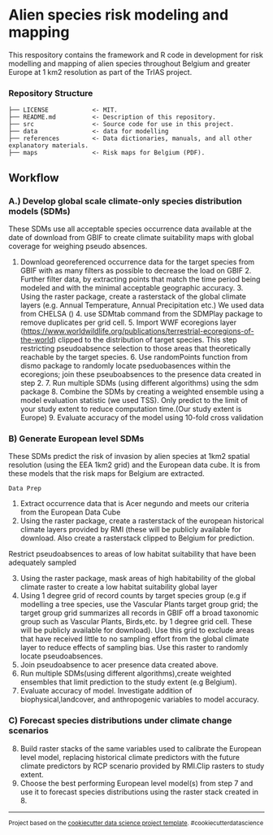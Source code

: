 # Alien species risk modeling and mapping

This respository contains the framework and R code in development for risk modelling and mapping of alien species throughout Belgium and greater Europe at 1 km2 resolution as part of the TrIAS project.


### Repository Structure

    ├── LICENSE            <- MIT.
    ├── README.md          <- Description of this repository.
    ├── src                <- Source code for use in this project.
    ├── data               <- data for modelling
    ├── references         <- Data dictionaries, manuals, and all other explanatory materials.
    ├── maps               <- Risk maps for Belgium (PDF).
    
      
 ## Workflow  
  ### A.) Develop global scale climate-only species distribution models (SDMs)
  These SDMs use all acceptable species occurrence data available at the date of download from GBIF to create climate suitability maps with global coverage for weighing pseudo absences. 
   1. Download georeferenced occurrence data for the target species from GBIF with as many filters as possible to decrease the load on GBIF
    2. Further filter data, by extracting points that match the time period being modeled and with the minimal acceptable geographic accuracy.
    3. Using the raster package, create a rasterstack of the global climate layers (e.g. Annual Temperature, Annual Precipitation etc.) We used data from CHELSA ()
    4. use SDMtab command from the SDMPlay package to remove duplicates per grid cell. 
    5. Import WWF ecoregions layer (https://www.worldwildlife.org/publications/terrestrial-ecoregions-of-the-world) clipped to the distribution of target species. This step restricting pseudoabsence selection to those areas that theoretically reachable by the target species. 
    6. Use randomPoints function from dismo package to randomly locate pseduobasences within the ecoregions; join these pseuboabsences to the presence data created in step 2.
    7. Run multiple SDMs (using different algorithms) using the sdm package
    8. Combine the SDMs by creating a weighted ensemble using a model evaluation statistic (we used TSS). Only predict to the limit of your study extent to reduce computation time.(Our study extent is Europe)
    9. Evaluate accuracy of the model using 10-fold cross validation
  
  ### B) Generate European level SDMs
  These SDMs predict the risk of invasion by alien species at 1km2 spatial resolution (using the EEA 1km2 grid) and the European data cube. It is from these models that the risk maps for Belgium are extracted.
  
    Data Prep
  1. Extract occurrence data that is Acer negundo and meets our criteria from the European Data Cube
  2. Using the raster package, create a rasterstack of the european historical climate layers provided by RMI (these will be publicly available for download. Also create a rasterstack clipped to Belgium for prediction.
  
   Restrict pseudoabsences to areas of low habitat suitability that have been adequately sampled
   
   3. Using the raster package, mask areas of high habitability of the global climate raster to create a low habitat suitability global layer
   4. Using 1 degree grid of record counts by target species group (e.g if modelling a tree species, use the Vascular Plants target group grid; the target group grid summarizes all records in GBIF off a broad taxonomic group such as Vascular Plants, Birds,etc. by 1 degree grid cell. These will be publicly available for download). Use this grid to exclude areas that have received little to no sampling effort from the global climate layer to reduce effects of sampling bias. Use this raster to randomly locate pseudoabsences.
   5. Join pseudoabsence to acer presence data created above.
   6. Run multiple SDMs(using different algorithms),create weighted ensembles that limit prediction to the study extent (e.g Belgium). 
   7. Evaluate accuracy of model. Investigate addition of biophysical,landcover, and anthropogenic variables to model accuracy.
   
  ###  C) Forecast species distributions under climate change scenarios
   8. Build raster stacks of the same variables used to calibrate the European level model, replacing historical climate predictors with the future climate predictors by RCP scenario provided by RMI.Clip rasters to study extent.
   9. Choose the best performing European level model(s) from step 7 and use it to forecast species distributions using the raster stack created in 8.
  
 
      


--------

<p><small>Project based on the <a target="_blank" href="https://drivendata.github.io/cookiecutter-data-science/">cookiecutter data science project template</a>. #cookiecutterdatascience</small></p>

